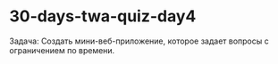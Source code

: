 # 30-days-twa-quiz-day4

Задача:
Создать мини-веб-приложение, которое задает вопросы с ограничением по времени.
